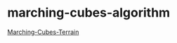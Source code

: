 # marching-cubes-algorithm

[Marching-Cubes-Terrain](https://github.com/Eldemarkki/Marching-Cubes-Terrain)
